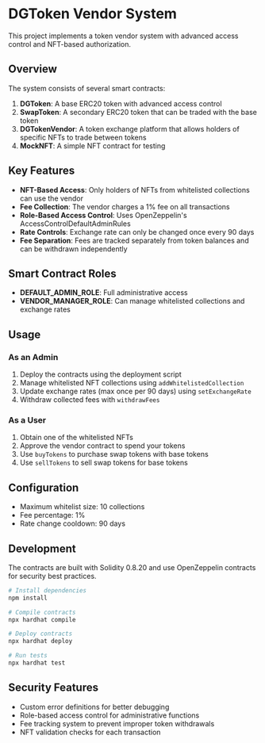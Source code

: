 # DGToken Vendor System

This project implements a token vendor system with advanced access control and NFT-based authorization.

## Overview

The system consists of several smart contracts:

1. **DGToken**: A base ERC20 token with advanced access control
2. **SwapToken**: A secondary ERC20 token that can be traded with the base token
3. **DGTokenVendor**: A token exchange platform that allows holders of specific NFTs to trade between tokens
4. **MockNFT**: A simple NFT contract for testing

## Key Features

- **NFT-Based Access**: Only holders of NFTs from whitelisted collections can use the vendor
- **Fee Collection**: The vendor charges a 1% fee on all transactions
- **Role-Based Access Control**: Uses OpenZeppelin's AccessControlDefaultAdminRules
- **Rate Controls**: Exchange rate can only be changed once every 90 days
- **Fee Separation**: Fees are tracked separately from token balances and can be withdrawn independently

## Smart Contract Roles

- **DEFAULT_ADMIN_ROLE**: Full administrative access
- **VENDOR_MANAGER_ROLE**: Can manage whitelisted collections and exchange rates

## Usage

### As an Admin

1. Deploy the contracts using the deployment script
2. Manage whitelisted NFT collections using `addWhitelistedCollection`
3. Update exchange rates (max once per 90 days) using `setExchangeRate`
4. Withdraw collected fees with `withdrawFees`

### As a User

1. Obtain one of the whitelisted NFTs
2. Approve the vendor contract to spend your tokens
3. Use `buyTokens` to purchase swap tokens with base tokens
4. Use `sellTokens` to sell swap tokens for base tokens

## Configuration

- Maximum whitelist size: 10 collections
- Fee percentage: 1%
- Rate change cooldown: 90 days

## Development

The contracts are built with Solidity 0.8.20 and use OpenZeppelin contracts for security best practices.

```bash
# Install dependencies
npm install

# Compile contracts
npx hardhat compile

# Deploy contracts
npx hardhat deploy

# Run tests
npx hardhat test
```

## Security Features

- Custom error definitions for better debugging
- Role-based access control for administrative functions
- Fee tracking system to prevent improper token withdrawals
- NFT validation checks for each transaction
